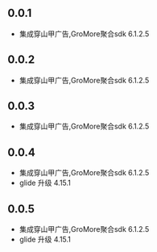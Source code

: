 <!--
 * @Author: lipeng 1162423147@qq.com
 * @Date: 2024-06-06 21:17:15
 * @LastEditors: lipeng 1162423147@qq.com
 * @LastEditTime: 2024-06-08 00:08:48
 * @FilePath: /flutterad/CHANGELOG.md
 * @Description: 这是默认设置,请设置`customMade`, 打开koroFileHeader查看配置 进行设置: https://github.com/OBKoro1/koro1FileHeader/wiki/%E9%85%8D%E7%BD%AE
-->

## 0.0.1

* 集成穿山甲广告,GroMore聚合sdk 6.1.2.5

## 0.0.2

* 集成穿山甲广告,GroMore聚合sdk 6.1.2.5


## 0.0.3

* 集成穿山甲广告,GroMore聚合sdk 6.1.2.5


## 0.0.4

* 集成穿山甲广告,GroMore聚合sdk 6.1.2.5
* glide 升级 4.15.1

## 0.0.5

* 集成穿山甲广告,GroMore聚合sdk 6.1.2.5
* glide 升级 4.15.1